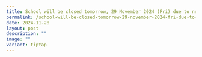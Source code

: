 ```yaml
---
title: School will be closed tomorrow, 29 November 2024 (Fri) due to network downtime
permalink: /school-will-be-closed-tomorrow-29-november-2024-fri-due-to-network-downtime/
date: 2024-11-28
layout: post
description: ""
image: ""
variant: tiptap
---
```

